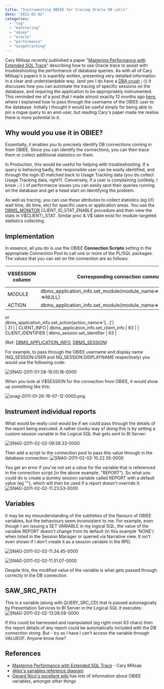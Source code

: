 ```yaml
---
title: "Instrumenting OBIEE for tracing Oracle DB calls"
date: "2011-02-02"
categories: 
  - "log"
  - "monitoring"
  - "obiee"
  - "oracle"
  - "performance"
  - "usagetracking"
---
```


Cary Millsap recently published a paper "[Mastering Performance with Extended SQL Trace](http://carymillsap.blogspot.com/2011/01/new-paper-mastering-performance-with.html)" describing how to use Oracle trace to assist with troubleshooting the performance of database queries. As with all of Cary Millsap's papers it is superbly written, presenting very detailed information in a clear and understandable way. (and yes I do have a [DBA crush](http://dbakevlar.com/?p=46) ;-)) It discusses how you can automate the tracing of specific sessions on the database, and requiring the application to be appropriately instrumented. This reminded me of a post that I made almost exactly 12 months ago [here](/2010/01/26/identify-your-users-by-setting-client-id-in-oracle/), where I explained how to pass through the username of the OBIEE user to the database. Initially I thought it would be useful simply for being able to pin a rogue query to an end-user, but reading Cary's paper made me realise there is more potential to it.

## Why would you use it in OBIEE?

Essentially, it enables you to precisely identify DB connections coming in from OBIEE. Since you can identify the connections, you can then trace them or collect additional statistics on them.

In Production, this would be useful for helping with troubleshooting. If a query is behaving badly, the responsible user can be easily identified, and through the login ID matched back to Usage Tracking data (you do collect Usage Tracking data, right?). Conversely, if a user is complaining (unlikely, I know ;-) ) of performance issues you can easily spot their queries running on the database and get a head start on identifying the problem.

As well as tracing, you can use these attributes to collect statistics (eg I/O wait time, db time, etc) for specific users or application areas. You use the [DBMS\_MONITOR](http://download.oracle.com/docs/cd/B28359_01/appdev.111/b28419/d_monitor.htm#i1003679) CLIENT\_ID\_STAT\_ENABLE procedure and then view the stats in V$CLIENT\_STAT. Similar proc & V$ table exist for module-targeted statistics collecting.

## Implementation

In essence, all you do is use the OBIEE **Connection Scripts** setting in the appropriate Connection Pool to call one or more of the PL/SQL packages. The values that you can set on the connection are as follows:

| V$SESSION column | Corresponding connection command to set | Max value length |
| --- | --- | --- |
| MODULE | dbms\_application\_info.set\_module(module\_name=>'\[...\]',action\_name =>NULL) | 47 |
| ACTION | dbms\_application\_info.set\_module(module\_name=>'\[...\]',action\_name=>'\[...\]')  
or  
dbms\_application\_info.set\_action(action\_name=>'\[...\]')  
 | 31 |
| CLIENT\_INFO | dbms\_application\_info.set\_client\_info | 63 |
| CLIENT\_IDENTIFIER | dbms\_session.set\_identifier | 63 |

(Ref: [DBMS\_APPLICATION\_INFO](http://download.oracle.com/docs/cd/B28359_01/appdev.111/b28419/d_appinf.htm#i999290), [DBMS\_SESSION](http://download.oracle.com/docs/cd/B28359_01/appdev.111/b28419/d_sessio.htm#ARPLS054))

For example, to pass through the OBIEE username and display name (NQ\_SESSION.USER and NQ\_SESSION.DISPLAYNAME respectively) you would use the following code:

![](/images/rnm1978/snag-2011-01-28-16-00-18-0000.png "SNAG-2011-01-28-16.00.18-0000")

When you look at V$SESSION for the connection from OBIEE, it would show up something like this:

![](/images/rnm1978/snag-2011-01-28-16-07-12-0000.png "snag-2011-01-28-16-07-12-0000.png")

## Instrument individual reports

What would be really cool would be if we could pass through the details of the report being executed. A rather clunky way of doing this is by setting a custom session variable in the Logical SQL that gets sent to BI Server:

![](/images/rnm1978/snag-2011-02-02-09-58-33-0000.png "SNAG-2011-02-02-09.58.33-0000")

Then add a script to the connection pool to pass this value through in the database connection: ![](/images/rnm1978/snag-2011-02-02-10-22-35-0000.png "SNAG-2011-02-02-10.22.35-0000")

You get an error if you've not set a value for the variable that is referenced in the connection script (in the above example, "REPORT"). So what you could do is create a dummy session variable called REPORT with a default value (eg "<unspecified report>"), which will then be used if a report doesn't override it: ![](/images/rnm1978/snag-2011-02-02-11-23-53-0000.png "SNAG-2011-02-02-11.23.53-0000")

## Variables

It may be my misunderstanding of the subtleties of the flavours of OBIEE variables, but the behaviours seem inconsistent to me. For example, even though I am issuing a SET VARIABLE in my logical SQL, the value of the variable REPORT doesn't change from its default (in this example 'NONE') when listed in the Session Manager or queried via Narrative view. It isn't even shown if I don't create it as a session variable in the RPD.

![](/images/rnm1978/snag-2011-02-02-11-34-45-0000.png "SNAG-2011-02-02-11.34.45-0000")

![](/images/rnm1978/snag-2011-02-02-11-51-07-0000.png "SNAG-2011-02-02-11.51.07-0000")

Despite this, the modified value of the variable is what gets passed through correctly in the DB connection.

## SAW\_SRC\_PATH

This is a variable (along with QUERY\_SRC\_CD) that is passed automagically by Presentation Services to BI Server in the Logical SQL it executes: ![](/images/rnm1978/snag-2011-02-02-13-06-08-0000.png "SNAG-2011-02-02-13.06.08-0000")

If this could be harnessed and manipulated (eg right-most 63 chars) then the report details of any report could be automatically included with the DB connection string. But - try as I have I can't access the variable through VALUEOF. Anyone know how?

## References

- [Mastering Performance with Extended SQL Trace](http://carymillsap.blogspot.com/2011/01/new-paper-mastering-performance-with.html) - Cary Millsap
- [@lex's variables reference diagram](http://4.bp.blogspot.com/_f689sAiiG-E/SKv8Fxu7wNI/AAAAAAAAAPk/pppwQ1DdEhg/s1600-h/obi-ee-variables-overview.jpg)
- [Gerard Nico's excellent wiki](http://gerardnico.com/wiki/dat/obiee/server_variable) has lots of information about OBIEE variables, amongst other things
